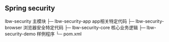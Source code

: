 ## Spring security 

lbw-security  主模块
├─ lbw-security-app app相关特定代码
├─ lbw-security-browser 浏览器安全特定代码
├─ lbw-security-core  核心业务逻辑
├─ lbw-security-demo  样例程序
└─ pom.xml
